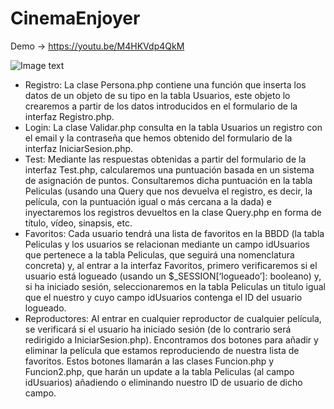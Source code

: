 # CinemaEnjoyer

Demo -> https://youtu.be/M4HKVdp4QkM

![Image text]([https://github.com/zgb15/GAME_WEB/blob/master/00PRUEBAS/gamemd.png](https://github.com/ricardosainz/CinemaEnjoyer/blob/main/00demo/ssReproductor1.png))

- Registro: La clase Persona.php contiene una función que inserta los datos de un objeto de su tipo en la tabla Usuarios, este objeto lo crearemos a partir de los datos introducidos en el formulario de la interfaz Registro.php. 
- Login: La clase Validar.php consulta en la tabla Usuarios un registro con el email y la contraseña que hemos obtenido del formulario de la interfaz IniciarSesion.php.
- Test: Mediante las respuestas obtenidas a partir del formulario de la interfaz Test.php, calcularemos una puntuación basada en un sistema de asignación de puntos.
  Consultaremos dicha puntuación en la tabla Peliculas (usando una Query que nos devuelva el registro, es decir, la película, con la puntuación igual o más cercana a la
  dada) e inyectaremos los registros devueltos en la clase Query.php en forma de título, vídeo, sinapsis, etc.
- Favoritos: Cada usuario tendrá una lista de favoritos en la BBDD (la tabla Peliculas y los usuarios se relacionan mediante un campo idUsuarios que pertenece a la tabla
  Peliculas, que seguirá una nomenclatura concreta) y, al entrar a la interfaz Favoritos, primero verificaremos si el usuario está logueado (usando un
  $_SESSION[‘logueado’]: booleano) y, si ha iniciado sesión, seleccionaremos en la tabla Peliculas un titulo igual que el nuestro y cuyo campo idUsuarios contenga el ID
  del usuario logueado. 
- Reproductores: Al entrar en cualquier reproductor de cualquier película, se verificará si el usuario ha iniciado sesión (de lo contrario será redirigido a
  IniciarSesion.php). Encontramos dos botones para añadir y eliminar la película que estamos reproduciendo de nuestra lista de favoritos. Estos botones llamarán a las
  clases Funcion.php y Funcion2.php, que harán un update a la tabla Peliculas (al campo idUsuarios) añadiendo o eliminando nuestro ID de usuario de dicho campo.
